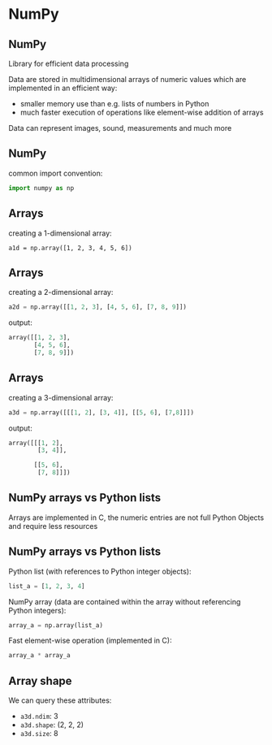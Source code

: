 # NumPy

## NumPy

Library for efficient data processing

Data are stored in multidimensional arrays of numeric values which are implemented in an efficient way:

- smaller memory use than e.g. lists of numbers in Python
- much faster execution of operations like element-wise addition of arrays

Data can represent images, sound, measurements and much more

## NumPy

common import convention:

```python
import numpy as np
```

## Arrays

creating a 1-dimensional array:

```
a1d = np.array([1, 2, 3, 4, 5, 6])
```

## Arrays

creating a 2-dimensional array:

```py
a2d = np.array([[1, 2, 3], [4, 5, 6], [7, 8, 9]])
```

output:

```py
array([[1, 2, 3],
       [4, 5, 6],
       [7, 8, 9]])
```

## Arrays

creating a 3-dimensional array:

```py
a3d = np.array([[[1, 2], [3, 4]], [[5, 6], [7,8]]])
```

output:

```py
array([[[1, 2],
        [3, 4]],

       [[5, 6],
        [7, 8]]])
```

## NumPy arrays vs Python lists

Arrays are implemented in C, the numeric entries are not full Python Objects and require less resources

## NumPy arrays vs Python lists

Python list (with references to Python integer objects):

```py
list_a = [1, 2, 3, 4]
```

NumPy array (data are contained within the array without referencing Python integers):

```py
array_a = np.array(list_a)
```

Fast element-wise operation (implemented in C):

```py
array_a * array_a
```

## Array shape

We can query these attributes:

- `a3d.ndim`: 3
- `a3d.shape`: (2, 2, 2)
- `a3d.size`: 8
